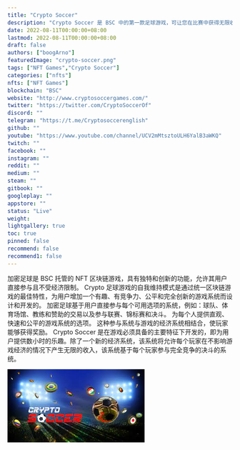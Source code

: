 ```yaml
---
title: "Crypto Soccer"
description: "Crypto Soccer 是 BSC 中的第一款足球游戏，可让您在比赛中获得无限收益"
date: 2022-08-11T00:00:00+08:00
lastmod: 2022-08-11T00:00:00+08:00
draft: false
authors: ["boogArno"]
featuredImage: "crypto-soccer.png"
tags: ["NFT Games","Crypto Soccer"]
categories: ["nfts"]
nfts: ["NFT Games"]
blockchain: "BSC"
website: "http://www.cryptosoccergames.com/"
twitter: "https://twitter.com/CryptoSoccerOf"
discord: ""
telegram: "https://t.me/Cryptosoccerenglish"
github: ""
youtube: "https://www.youtube.com/channel/UCV2mMtsztoULH6YalB3aWKQ"
twitch: ""
facebook: ""
instagram: ""
reddit: ""
medium: ""
steam: ""
gitbook: ""
googleplay: ""
appstore: ""
status: "Live"
weight: 
lightgallery: true
toc: true
pinned: false
recommend: false
recommend1: false
---
```

加密足球是 BSC 托管的 NFT 区块链游戏，具有独特和创新的功能，允许其用户直接参与且不受经济限制。
Crypto 足球游戏的自我维持模式是通过统一区块链游戏的最佳特性，为用户增加一个有趣、有竞争力、公平和完全创新的游戏系统而设计和开发的。
加密足球基于用户直接参与每个可用选项的系统，例如：球队、体育场馆、教练和赞助的交易以及参与联赛、锦标赛和决斗。
为每个人提供直观、快速和公平的游戏系统的选项。
这种参与系统与游戏的经济系统相结合，使玩家能够获得奖励。
Crypto Soccer 是在游戏必须具备的主要特征下开发的，即为用户提供数小时的乐趣。除了一个新的经济系统，该系统将允许每个玩家在不影响游戏经济的情况下产生无限的收入，该系统基于每个玩家参与完全竞争的决斗的系统。

![download](download.jpg)
